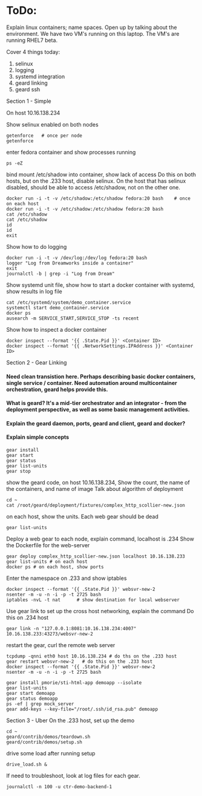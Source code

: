 # ToDo:


Explain linux containers; name spaces.
Open up by talking about the environment.  We have two VM's running on this laptop.
The VM's are running RHEL7 beta.

Cover 4 things today:

1. selinux
2. logging
3. systemd integration
4. geard linking
5. geard ssh


Section 1 - Simple

On host 10.16.138.234

Show selinux enabled on both nodes

    getenforce   # once per node
    getenforce

enter fedora container and show processes running

    ps -eZ

bind mount /etc/shadow into container, show lack of access
Do this on both hosts, but on the .233 host, disable selinux.
On the host that has selinux disabled, should be able to access /etc/shadow, not on the other one.

```
docker run -i -t -v /etc/shadow:/etc/shadow fedora:20 bash    # once on each host
docker run -i -t -v /etc/shadow:/etc/shadow fedora:20 bash
cat /etc/shadow
cat /etc/shadow
id
id
exit
```

Show how to do logging


```
docker run -i -t -v /dev/log:/dev/log fedora:20 bash
logger "Log from Dreamworks inside a container"
exit
journalctl -b | grep -i "Log from Dream"
```

Show systemd unit file, show how to start a docker container with systemd, show results in log file

```
cat /etc/systemd/system/demo_container.service
systemctl start demo_container.service
docker ps
ausearch -m SERVICE_START,SERVICE_STOP -ts recent
```

Show how to inspect a docker container

```
docker inspect --format '{{ .State.Pid }}' <Container ID>
docker inspect --format '{{ .NetworkSettings.IPAddress }}' <Container ID>
```

Section 2 - Gear Linking
#### Need clean transistion here.  Perhaps describing basic docker containers, single service / container.  Need automation around multicontainer orchestration, geard helps provide this.
#### What is geard?  It's a mid-tier orchestrator and an integrator - from the deployment perspective, as well as some basic management activities.
#### Explain the geard daemon, ports, geard and client, geard and docker?
#### Explain simple concepts


```
gear install
gear start
gear status
gear list-units
gear stop
```

show the geard code, on host 10.16.138.234, Show the count, the name of the containers, and name of image
Talk about algorithm of deployment


```
cd ~
cat /root/geard/deployment/fixtures/complex_http_scollier-new.json
```

on each host, show the units.  Each web gear should be dead

    gear list-units

Deploy a web gear to each node, explain command, localhost is .234
Show the Dockerfile for the web-server

```
gear deploy complex_http_scollier-new.json localhost 10.16.138.233
gear list-units # on each host
docker ps # on each host, show ports
```

Enter the namespace on .233 and show iptables

```
docker inspect --format '{{ .State.Pid }}' websvr-new-2
nsenter -m -u -n -i -p -t 2725 bash
iptables -nvL -t nat      # show destination for local webserver
```

Use gear link to set up the cross host networking, explain the command
Do this on .234 host

    gear link -n "127.0.0.1:8081:10.16.138.234:4007" 10.16.138.233:43273/websvr-new-2

restart the gear, curl the remote web server

```
tcpdump -qnni eth0 host 10.16.138.234 # do ths on the .233 host
gear restart websvr-new-2   # do this on the .233 host
docker inspect --format '{{ .State.Pid }}' websvr-new-2
nsenter -m -u -n -i -p -t 2725 bash

gear install pmorie/sti-html-app demoapp --isolate
gear list-units
gear start demoapp
gear status demoapp
ps -ef | grep mock_server
gear add-keys --key-file="/root/.ssh/id_rsa.pub" demoapp
```

Section 3 - Uber
On the .233 host, set up the demo

```
cd ~
geard/contrib/demos/teardown.sh
geard/contrib/demos/setup.sh
```


drive some load after running setup

    drive_load.sh &

If need to troubleshoot, look at log files for each gear.

    journalctl -n 100 -u ctr-demo-backend-1

